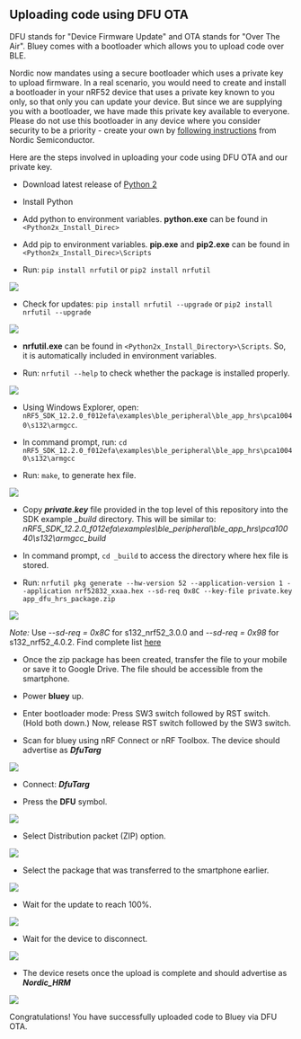 ## Uploading code using DFU OTA

DFU stands for "Device Firmware Update" and OTA stands for "Over The Air". Bluey
comes with a bootloader which allows you to upload code over BLE.

Nordic now mandates using a secure bootloader which uses a private key to upload
firmware. In a real scenario, you would need to create and install a bootloader
in your nRF52 device that uses a private key known to you only, so that only you
can update your device. But since we are supplying you with a bootloader, we have
made this private key available to everyone. Please do not use this bootloader
in any device where you consider security to be a priority - create your own by
[following instructions][1] from Nordic Semiconductor.

Here are the steps involved in uploading your code using DFU OTA and our private key.

* Download latest release of [Python 2](https://www.python.org/downloads/)

* Install Python

* Add python to environment variables. **python.exe** can be found in `<Python2x_Install_Direc>`

* Add pip to environment variables. **pip.exe** and **pip2.exe** can be found in `<Python2x_Install_Direc>\Scripts`

* Run: `pip install nrfutil` or `pip2 install nrfutil`

![](images/nrfutil-install.png)

* Check for updates: `pip install nrfutil --upgrade` or `pip2 install nrfutil --upgrade`

![](images/nrfutil-upgrade.png)

* **nrfutil.exe** can be found in `<Python2x_Install_Directory>\Scripts`. So, it is automatically included in environment variables.

* Run: `nrfutil --help` to check whether the package is installed properly.

![](images/nrfutil-check.png)

* Using Windows Explorer, open: `nRF5_SDK_12.2.0_f012efa\examples\ble_peripheral\ble_app_hrs\pca10040\s132\armgcc`.

* In command prompt, run: `cd nRF5_SDK_12.2.0_f012efa\examples\ble_peripheral\ble_app_hrs\pca10040\s132\armgcc`

* Run: `make`, to generate hex file.

![](images/make-hrs.png)

* Copy ***private.key*** file provided in the top level of this repository into the SDK
example *_build* directory. This will be similar to:  *nRF5_SDK_12.2.0_f012efa\examples\ble_peripheral\ble_app_hrs\pca10040\s132\armgcc\_build*

* In command prompt, `cd _build` to access the directory where hex file is stored.

* Run: `nrfutil pkg generate --hw-version 52 --application-version 1 --application nrf52832_xxaa.hex --sd-req 0x8C --key-file private.key app_dfu_hrs_package.zip`

![](images/generate-package.png)

*Note:* Use *--sd-req = 0x8C* for s132_nrf52_3.0.0 and *--sd-req = 0x98* for s132_nrf52_4.0.2.
Find complete list [here](https://github.com/NordicSemiconductor/pc-nrfutil)

* Once the zip package has been created, transfer the file to your mobile or save it to Google Drive. The file should be accessible from the smartphone.

* Power **bluey** up.

* Enter bootloader mode: Press SW3 switch followed by RST switch. (Hold both down.) Now, release RST switch followed by the SW3 switch.

* Scan for bluey using nRF Connect or nRF Toolbox. The device should advertise as ***DfuTarg***

![](images/DfuTarg.png)

* Connect: ***DfuTarg***

* Press the **DFU** symbol.

![](images/dfu.png)

* Select Distribution packet (ZIP) option.

![](images/zip.png)

* Select the package that was transferred to the smartphone earlier.

![](images/package-select.png)

* Wait for the update to reach 100%.

![](images/dfu-uploading.png)

* Wait for the device to disconnect.

![](images/dfu-disconnecting.png)

* The device resets once the upload is complete and should advertise as ***Nordic_HRM***

![](images/dfu-app-updated.png)

Congratulations! You have successfully uploaded code to Bluey via DFU OTA.

[1]: https://devzone.nordicsemi.com/blogs/1085/getting-started-with-nordics-secure-dfu-bootloader/
